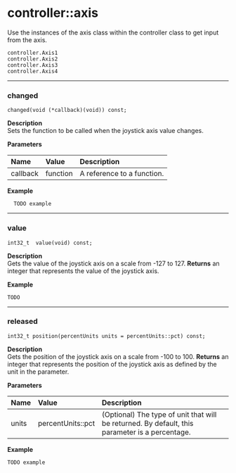 # controller::axis
Use the instances of the axis class within the controller class to get input from the axis.

`controller.Axis1` <br>
`controller.Axis2` <br>
`controller.Axis3` <br>
`controller.Axis4` <br>
______________________________________________________________________________________________________________________________

### changed
`changed(void (*callback)(void)) const;`

**Description** <br>
Sets the function to be called when the joystick axis value changes.

**Parameters** 

| Name | Value | Description |
| :--- | :---- | :---------- |
| callback | function | A reference to a function. |

**Example** 
```clike
  TODO example
```

______________________________________________________________________________________________________________________________

### value
`int32_t  value(void) const;`

**Description** <br>
Gets the value of the joystick axis on a scale from -127 to 127.
**Returns** an integer that represents the value of the joystick axis.

**Example** 
```clike
TODO
```

______________________________________________________________________________________________________________________________

### released
`int32_t position(percentUnits units = percentUnits::pct) const;`


**Description** <br>
Gets the position of the joystick axis on a scale from -100 to 100.
**Returns** an integer that represents the position of the joystick axis as defined by the unit in the parameter.

**Parameters** 

| Name | Value | Description |
| :--- | :---- | :---------- |
| units | percentUnits::pct | (Optional) The type of unit that will be returned. By default, this parameter is a percentage. |

**Example** 
```clike
TODO example
```